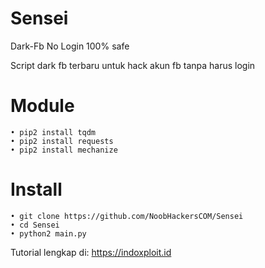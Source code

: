 # Sensei
Dark-Fb No Login 100% safe

Script dark fb terbaru untuk hack akun fb tanpa harus login

# Module
```
• pip2 install tqdm
• pip2 install requests
• pip2 install mechanize
```
# Install
```
• git clone https://github.com/NoobHackersCOM/Sensei
• cd Sensei
• python2 main.py
```
Tutorial lengkap di:
https://indoxploit.id
